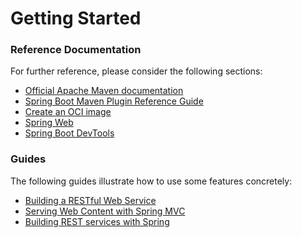 # Getting Started

### Reference Documentation
For further reference, please consider the following sections:

* [Official Apache Maven documentation](https://maven.apache.org/guides/index.html)
* [Spring Boot Maven Plugin Reference Guide](https://docs.spring.io/spring-boot/docs/2.7.6-SNAPSHOT/maven-plugin/reference/html/)
* [Create an OCI image](https://docs.spring.io/spring-boot/docs/2.7.6-SNAPSHOT/maven-plugin/reference/html/#build-image)
* [Spring Web](https://docs.spring.io/spring-boot/docs/2.7.6-SNAPSHOT/reference/htmlsingle/#web)
* [Spring Boot DevTools](https://docs.spring.io/spring-boot/docs/2.7.6-SNAPSHOT/reference/htmlsingle/#using.devtools)

### Guides
The following guides illustrate how to use some features concretely:

* [Building a RESTful Web Service](https://spring.io/guides/gs/rest-service/)
* [Serving Web Content with Spring MVC](https://spring.io/guides/gs/serving-web-content/)
* [Building REST services with Spring](https://spring.io/guides/tutorials/rest/)


